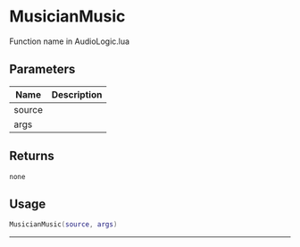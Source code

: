# MusicianMusic

Function name in AudioLogic.lua

## Parameters

| Name   | Description |
| ------ | ----------- |
| source |             |
| args   |             |

## Returns

`none`

## Usage

```lua
MusicianMusic(source, args)
```

---
